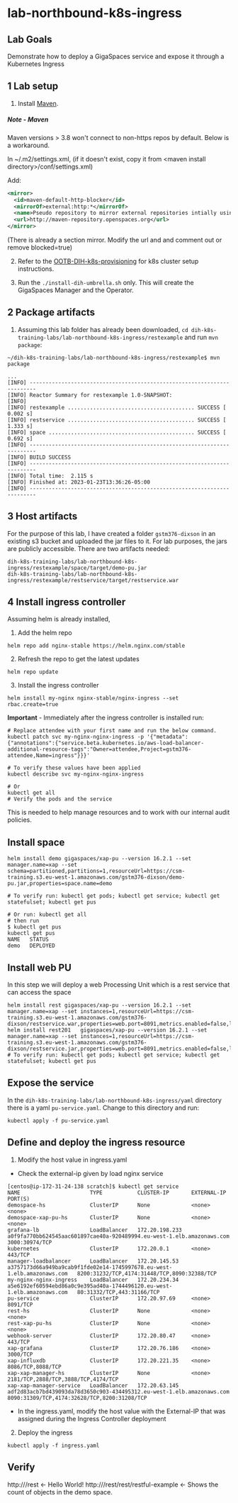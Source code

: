 # lab-northbound-k8s-ingress

## Lab Goals

Demonstrate how to deploy a GigaSpaces service and expose it through a Kubernetes Ingress

## 1 Lab setup
1. Install [Maven](https://maven.apache.org/install.html).

##### Note - Maven

Maven versions &gt; 3.8 won't connect to non-https repos by default. Below is a workaround.

In ~/.m2/settings.xml, (if it doesn't exist, copy it from &lt;maven install directory&gt;/conf/settings.xml)

Add:
```xml
<mirror>
  <id>maven-default-http-blocker</id>
  <mirrorOf>external:http:*</mirrorOf>
  <name>Pseudo repository to mirror external repositories intially using HTTP.</name>
  <url>http://maven-repository.openspaces.org</url>
</mirror>
```
(There is already a section mirror. Modify the url and and comment out or remove blocked=true)

2. Refer to the [OOTB-DIH-k8s-provisioning](https://github.com/GigaSpaces-ProfessionalServices/OOTB-DIH-k8s-provisioning) for k8s cluster setup instructions.

3. Run the `./install-dih-umbrella.sh` only. This will create the GigaSpaces Manager and the Operator.

## 2 Package artifacts

1. Assuming this lab folder has already been downloaded, `cd dih-k8s-training-labs/lab-northbound-k8s-ingress/restexample` and run `mvn package`:

```
~/dih-k8s-training-labs/lab-northbound-k8s-ingress/restexample$ mvn package

...
[INFO] ------------------------------------------------------------------------
[INFO] Reactor Summary for restexample 1.0-SNAPSHOT:
[INFO] 
[INFO] restexample ........................................ SUCCESS [  0.002 s]
[INFO] restservice ........................................ SUCCESS [  1.333 s]
[INFO] space .............................................. SUCCESS [  0.692 s]
[INFO] ------------------------------------------------------------------------
[INFO] BUILD SUCCESS
[INFO] ------------------------------------------------------------------------
[INFO] Total time:  2.115 s
[INFO] Finished at: 2023-01-23T13:36:26-05:00
[INFO] ------------------------------------------------------------------------
```

## 3 Host artifacts

For the purpose of this lab, I have created a folder `gstm376-dixson` in an existing s3 bucket and uploaded the jar files to it. For lab purposes, the jars are publicly accessible. There are two artifacts needed:

```
dih-k8s-training-labs/lab-northbound-k8s-ingress/restexample/space/target/demo-pu.jar
dih-k8s-training-labs/lab-northbound-k8s-ingress/restexample/restservice/target/restservice.war
```

## 4 Install ingress controller

Assuming helm is already installed,

1. Add the helm repo
```
helm repo add nginx-stable https://helm.nginx.com/stable
```
2. Refresh the repo to get the latest updates
```
helm repo update
```
3. Install the ingress controller
```
helm install my-nginx nginx-stable/nginx-ingress --set rbac.create=true
```

**Important** - Immediately after the ingress controller is installed run:

```
# Replace attendee with your first name and run the below command.  
kubectl patch svc my-nginx-nginx-ingress -p '{"metadata":{"annotations":{"service.beta.kubernetes.io/aws-load-balancer-additional-resource-tags":"Owner=attendee,Project=gstm376-attendee,Name=ingress"}}}'

# To verify these values have been applied
kubectl describe svc my-nginx-nginx-ingress

# Or
kubectl get all
# Verify the pods and the service
```

This is needed to help manage resources and to work with our internal audit policies.

## Install space

```
helm install demo gigaspaces/xap-pu --version 16.2.1 --set manager.name=xap --set schema=partitioned,partitions=1,resourceUrl=https://csm-training.s3.eu-west-1.amazonaws.com/gstm376-dixson/demo-pu.jar,properties=space.name=demo

# To verify run: kubectl get pods; kubectl get service; kubectl get statefulset; kubectl get pus

# Or run: kubectl get all
# then run
$ kubectl get pus
kubectl get pus
NAME   STATUS
demo   DEPLOYED
```

## Install web PU
In this step we will deploy a web Processing Unit which is a rest service that can access the space

```
helm install rest gigaspaces/xap-pu --version 16.2.1 --set manager.name=xap --set instances=1,resourceUrl=https://csm-training.s3.eu-west-1.amazonaws.com/gstm376-dixson/restservice.war,properties=web.port=8091,metrics.enabled=false,livenessProbe.enabled=false,readinessProbe.enabled=false
helm install rest201   gigaspaces/xap-pu --version 16.2.1 --set manager.name=xap --set instances=1,resourceUrl=https://csm-training.s3.eu-west-1.amazonaws.com/gstm376-dixson/restservice.jar,properties=web.port=8091,metrics.enabled=false,livenessProbe.enabled=false,readinessProbe.enabled=false
# To verify run: kubectl get pods; kubectl get service; kubectl get statefulset; kubectl get pus

```

## Expose the service

In the `dih-k8s-training-labs/lab-northbound-k8s-ingress/yaml` directory there is a yaml `pu-service.yaml`. Change to this directory and run:

```
kubectl apply -f pu-service.yaml
```

## Define and deploy the ingress resource

1. Modify the host value in ingress.yaml

 * Check the external-ip given by load nginx service
```
[centos@ip-172-31-24-138 scratch]$ kubectl get service
NAME                      TYPE           CLUSTER-IP       EXTERNAL-IP                                                               PORT(S)
demospace-hs              ClusterIP      None             <none>                                                                    <none>
demospace-xap-pu-hs       ClusterIP      None             <none>                                                                    <none>
grafana-lb                LoadBalancer   172.20.198.233   a0f9fa770bb624545aac601897cae40a-920489994.eu-west-1.elb.amazonaws.com    3000:30974/TCP
kubernetes                ClusterIP      172.20.0.1       <none>                                                                    443/TCP
manager-loadbalancer      LoadBalancer   172.20.145.53    a3757173d66a949ba9cab9f1fde02e14-1745997678.eu-west-1.elb.amazonaws.com   8200:31232/TCP,4174:31448/TCP,8090:32388/TCP
my-nginx-nginx-ingress    LoadBalancer   172.20.234.34    a5e6192ef60594ebd86a0c9e395ad40a-1744496120.eu-west-1.elb.amazonaws.com   80:31332/TCP,443:31166/TCP
pu-service                ClusterIP      172.20.97.69     <none>                                                                    8091/TCP
rest-hs                   ClusterIP      None             <none>                                                                    <none>
rest-xap-pu-hs            ClusterIP      None             <none>                                                                    <none>
webhook-server            ClusterIP      172.20.80.47     <none>                                                                    443/TCP
xap-grafana               ClusterIP      172.20.76.186    <none>                                                                    3000/TCP
xap-influxdb              ClusterIP      172.20.221.35    <none>                                                                    8086/TCP,8088/TCP
xap-xap-manager-hs        ClusterIP      None             <none>                                                                    2181/TCP,2888/TCP,3888/TCP,4174/TCP
xap-xap-manager-service   LoadBalancer   172.20.63.145    adf2d83acb7bd439093da78d3650c903-434495312.eu-west-1.elb.amazonaws.com    8090:31309/TCP,4174:32628/TCP,8200:31208/TCP
```
 * In the ingress.yaml, modify the host value with the External-IP that was assigned during the Ingress Controller deployment

2. Deploy the ingress
```
kubectl apply -f ingress.yaml
```

## Verify

http://<host name provisioned by eks>/rest <- Hello World!
http://<host name provisioned by eks>/rest/rest/restful-example <- Shows the count of objects in the demo space.

